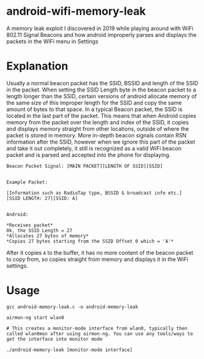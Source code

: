# android-wifi-memory-leak
A memory leak exploit I discovered in 2019 while playing around with WiFi 802.11 Signal Beacons and how android improperly parses and displays the packets in the WiFi menu in Settings

# Explanation

Usually a normal beacon packet has the SSID, BSSID and length of the SSID in the packet. When setting the SSID Length byte in the beacon packet to a length longer than the SSID, certain versions of android allocate memory of the same size of this improper length for the SSID and copy the same amount of bytes to that space. In a typical Beacon packet, the SSID is located in the last part of the packet. This means that when Android copies memory from the packet over the length and index of the SSID, it copies and displays memory straight from other locations, outside of where the packet is stored in memory. More in-depth beacon signals contain RSN information after the SSID, however when we ignore this part of the packet and take it out completely, it still is recognized as a valid WiFi beacon packet and is parsed and accepted into the phone for displaying.

```
Beacon Packet Signal: [MAIN PACKET][LENGTH OF SSID][SSID]


Example Packet: 

[Information such as RadioTap type, BSSID & broadcast info etc.]
[SSID LENGTH: 27][SSID: A]


Android:

*Receives packet*
Ok, the SSID Length = 27
*Allocates 27 bytes of memory*
*Copies 27 bytes starting from the SSID Offset 0 which = 'A'*
```

After it copies `A` to the buffer, it has no more content of the beacon packet to copy from, so copies straight from memory and displays it in the WiFi settings.


# Usage
```
gcc android-memory-leak.c -o android-memory-leak

airmon-ng start wlan0     

# This creates a monitor-mode interface from wlan0, typically then called wlan0mon after using airmon-ng. You can use any tools/ways to get the interface into monitor mode

./android-memory-leak [monitor-mode interface]
```
